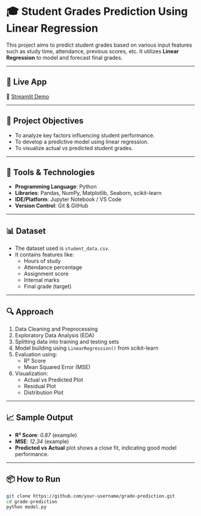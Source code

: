 # 🎓 Student Grades Prediction Using Linear Regression

This project aims to predict student grades based on various input features such as study time, attendance, previous scores, etc. It utilizes **Linear Regression** to model and forecast final grades.

---

## 🚀 Live App

🔗 [Streamlit Demo](https://your-streamlit-link-here)

---

## 📌 Project Objectives

- To analyze key factors influencing student performance.
- To develop a predictive model using linear regression.
- To visualize actual vs predicted student grades.

---

## 🧰 Tools & Technologies

- **Programming Language**: Python
- **Libraries**: Pandas, NumPy, Matplotlib, Seaborn, scikit-learn
- **IDE/Platform**: Jupyter Notebook / VS Code
- **Version Control**: Git & GitHub

---

## 📊 Dataset

- The dataset used is `student_data.csv`.
- It contains features like:
  - Hours of study
  - Attendance percentage
  - Assignment score
  - Internal marks
  - Final grade (target)

---

## 🔍 Approach

1. Data Cleaning and Preprocessing
2. Exploratory Data Analysis (EDA)
3. Splitting data into training and testing sets
4. Model building using `LinearRegression()` from scikit-learn
5. Evaluation using:
   - R² Score
   - Mean Squared Error (MSE)
6. Visualization:
   - Actual vs Predicted Plot
   - Residual Plot
   - Distribution Plot

---

## 📈 Sample Output

- **R² Score**: *0.87* (example)
- **MSE**: *12.34* (example)
- **Predicted vs Actual** plot shows a close fit, indicating good model performance.

---

## 📦 How to Run

```bash
git clone https://github.com/your-username/grade-prediction.git
cd grade-prediction
python model.py
